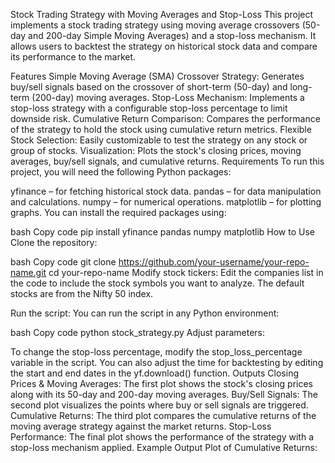 Stock Trading Strategy with Moving Averages and Stop-Loss
This project implements a stock trading strategy using moving average crossovers (50-day and 200-day Simple Moving Averages) and a stop-loss mechanism. It allows users to backtest the strategy on historical stock data and compare its performance to the market.

Features
Simple Moving Average (SMA) Crossover Strategy: Generates buy/sell signals based on the crossover of short-term (50-day) and long-term (200-day) moving averages.
Stop-Loss Mechanism: Implements a stop-loss strategy with a configurable stop-loss percentage to limit downside risk.
Cumulative Return Comparison: Compares the performance of the strategy to hold the stock using cumulative return metrics.
Flexible Stock Selection: Easily customizable to test the strategy on any stock or group of stocks.
Visualization: Plots the stock's closing prices, moving averages, buy/sell signals, and cumulative returns.
Requirements
To run this project, you will need the following Python packages:

yfinance – for fetching historical stock data.
pandas – for data manipulation and calculations.
numpy – for numerical operations.
matplotlib – for plotting graphs.
You can install the required packages using:

bash
Copy code
pip install yfinance pandas numpy matplotlib
How to Use
Clone the repository:

bash
Copy code
git clone https://github.com/your-username/your-repo-name.git
cd your-repo-name
Modify stock tickers: Edit the companies list in the code to include the stock symbols you want to analyze. The default stocks are from the Nifty 50 index.

Run the script: You can run the script in any Python environment:

bash
Copy code
python stock_strategy.py
Adjust parameters:

To change the stop-loss percentage, modify the stop_loss_percentage variable in the script.
You can also adjust the time for backtesting by editing the start and end dates in the yf.download() function.
Outputs
Closing Prices & Moving Averages: The first plot shows the stock's closing prices along with its 50-day and 200-day moving averages.
Buy/Sell Signals: The second plot visualizes the points where buy or sell signals are triggered.
Cumulative Returns: The third plot compares the cumulative returns of the moving average strategy against the market returns.
Stop-Loss Performance: The final plot shows the performance of the strategy with a stop-loss mechanism applied.
Example Output
Plot of Cumulative Returns:

